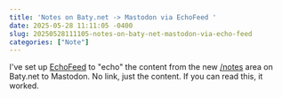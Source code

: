 ```yaml
---
title: 'Notes on Baty.net -> Mastodon via EchoFeed '
date: 2025-05-28 11:11:05 -0400
slug: 20250528111105-notes-on-baty-net-mastodon-via-echo-feed
categories: ["Note"]
---
```


I've set up [EchoFeed](https://echofeed.app) to "echo" the content from the new [/notes](https://baty.net/notes) area on Baty.net to Mastodon. No link, just the content. If you can read this, it worked.
